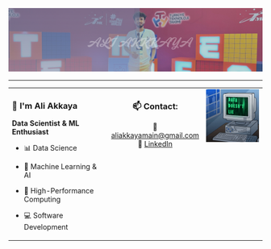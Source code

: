 <p align="center">
  <img src="doc/images/akkaya.png" alt="aliakkaya" width="1000"/>
</p>

---

<table>
  <tr>
    <!-- Sol Taraf -->
    <td width="40%" valign="top">

### 👋 **I'm Ali Akkaya**
**Data Scientist & ML Enthusiast**

- 📊 Data Science  
- 🤖 Machine Learning & AI  
- 🚀 High-Performance Computing  
- 💻 Software Development  

    </td>

    <!-- Orta - Contact -->
    <td width="35%" valign="top" align="center">

### 📫 **Contact:**

📧 [aliakkayamain@gmail.com](mailto:aliakkayamain@gmail.com)  
💼 [LinkedIn](https://linkedin.com/in/aliakkaya)


 <!-- Sağ GIF -->
<td width="30%" valign="top" align="right">
      <img src="doc/images/datadoesntlie.gif" width="250"/>
    </td>
  </tr>
</table>
